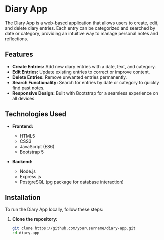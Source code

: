 # Diary App

The Diary App is a web-based application that allows users to create, edit, and delete diary entries. Each entry can be categorized and searched by date or category, providing an intuitive way to manage personal notes and reflections.

## Features

- **Create Entries:** Add new diary entries with a date, text, and category.
- **Edit Entries:** Update existing entries to correct or improve content.
- **Delete Entries:** Remove unwanted entries permanently.
- **Search Functionality:** Search for entries by date or category to quickly find past notes.
- **Responsive Design:** Built with Bootstrap for a seamless experience on all devices.

## Technologies Used

- **Frontend:**
  - HTML5
  - CSS3
  - JavaScript (ES6)
  - Bootstrap 5

- **Backend:**
  - Node.js
  - Express.js
  - PostgreSQL (pg package for database interaction)

## Installation

To run the Diary App locally, follow these steps:

1. **Clone the repository:**

   ```bash
   git clone https://github.com/yourusername/diary-app.git
   cd diary-app

